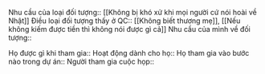 
Nhu cầu của loại đối tượng:: [[Không bị khó xử khi mọi người cứ nói hoài về Nhật]]
Điều loại đối tượng thấy ở QC:: [[Không biết thương mẹ]], [[Nếu không kiếm được tiền thì không nói được gì cả]]
Nhu cầu của mình về đối tượng:: 

Họ được gì khi tham gia:: 
Hoạt động dành cho họ:: 
Họ tham gia vào bước nào trong dự án:: 
Người tham gia cuộc họp:: 
